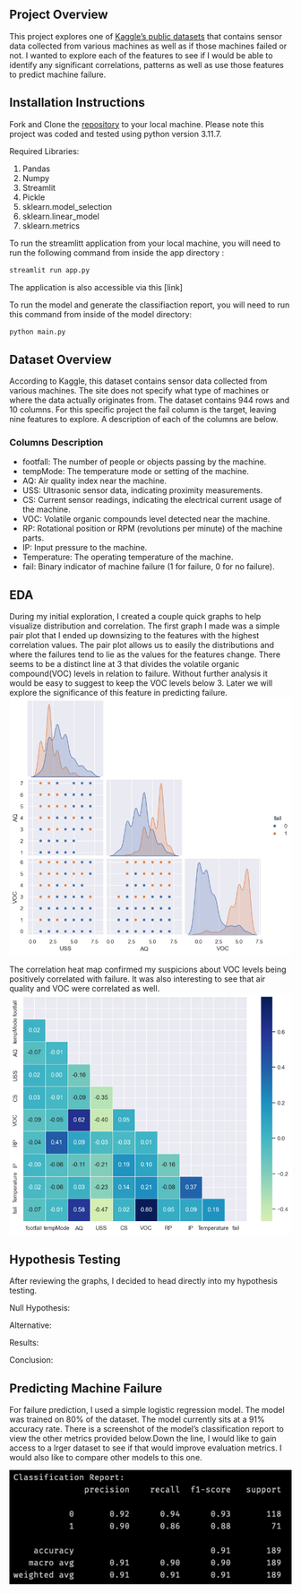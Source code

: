 

## Project Overview
This project explores one of [Kaggle’s public datasets](https://www.kaggle.com/datasets/umerrtx/machine-failure-prediction-using-sensor-data) that contains sensor data collected from various machines as well as if those machines failed or not. I wanted to explore each of the features to see if I would be able to identify any significant correlations, patterns as well as use those features to predict machine failure. 

## Installation Instructions

Fork and Clone the [repository](https://github.com/jhardin7612/machine_failure_prediction) to your local machine. Please note this project was coded and tested using python version 3.11.7. 

Required Libraries:
1. Pandas
2. Numpy
3. Streamlit
4. Pickle
5. sklearn.model_selection
6. sklearn.linear_model
7. sklearn.metrics

To run the streamlitt application from your local machine, you will need to run the following command from inside the app directory :
```python
streamlit run app.py
```
The application is also accessible via this [link]

To run the model and generate the classifiaction report, you will need to run this command from inside of the model directory:
```python
python main.py
```

## Dataset Overview
According to Kaggle, this dataset contains sensor data collected from various machines. The site does not specify what type of machines or where the data actually originates from. The dataset contains 944 rows and 10 columns. For this specific project the fail column is the target, leaving nine features to explore. A description of each of the columns are below. 

### Columns Description
- footfall: The number of people or objects passing by the machine.
- tempMode: The temperature mode or setting of the machine.
- AQ: Air quality index near the machine.
- USS: Ultrasonic sensor data, indicating proximity measurements.
- CS: Current sensor readings, indicating the electrical current usage of the machine.
- VOC: Volatile organic compounds level detected near the machine.
- RP: Rotational position or RPM (revolutions per minute) of the machine parts.
- IP: Input pressure to the machine.
- Temperature: The operating temperature of the machine.
- fail: Binary indicator of machine failure (1 for failure, 0 for no failure).

## EDA
During my initial exploration, I created a couple quick graphs to help visualize  distribution and correlation. The first graph I made was a simple pair plot that I ended up downsizing to the features with the highest correlation values.  The pair plot allows us to easily the distributions and where the failures tend to lie as the values for the features change. There seems to be a distinct line  at 3 that divides the volatile organic compound(VOC) levels in relation to failure. Without further analysis it would be easy to suggest to keep the VOC levels below 3. Later we will explore the significance of this feature in predicting failure. ![pair plot](images/mini_pairplot.png)

The correlation heat map confirmed my suspicions about VOC levels being positively correlated with failure. It was also interesting to see that air quality and VOC were correlated as well. ![correlation heatmap](images/correlation_heatmap.png)

## Hypothesis Testing

After reviewing the graphs, I decided to head directly into my hypothesis testing. 

Null Hypothesis:

Alternative:

Results:

Conclusion:

## Predicting Machine Failure
For failure prediction, I used a simple logistic regression model. The model was trained on 80% of the dataset. The model currently sits at a 91% accuracy rate. There is a screenshot of the model’s classification report to view the other metrics provided below.Down the line, I would like to gain access to a lrger dataset to see if that would improve evaluation metrics. I would also like to compare other models to this one.

![Classification Report](images/classification_report.png)
